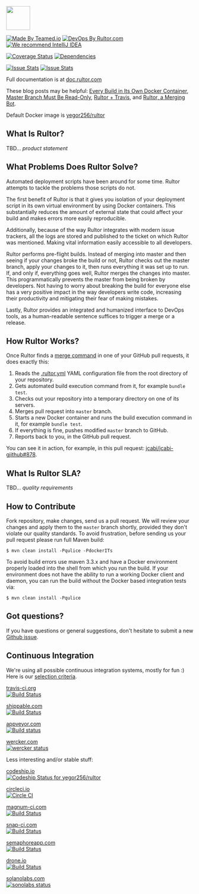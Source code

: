 <img src="http://doc.rultor.com/images/logo.svg" width="64px" height="64px"/>

[![Made By Teamed.io](http://img.teamed.io/btn.svg)](http://www.teamed.io)
[![DevOps By Rultor.com](http://www.rultor.com/b/yegor256/rultor)](http://www.rultor.com/p/yegor256/rultor)
[![We recommend IntelliJ IDEA](http://img.teamed.io/intellij-idea-recommend.svg)](https://www.jetbrains.com/idea/)

[![Coverage Status](https://coveralls.io/repos/yegor256/rultor/badge.svg?branch=__rultor&service=github)](https://coveralls.io/github/yegor256/rultor?branch=__rultor)
[![Dependencies](https://www.versioneye.com/user/projects/561a9d87a193340f28000fd3/badge.svg?style=flat)](https://www.versioneye.com/user/projects/561a9d87a193340f28000fd3)

[![Issue Stats](http://issuestats.com/github/yegor256/rultor/badge/issue)](http://issuestats.com/github/yegor256/rultor)
[![Issue Stats](http://issuestats.com/github/yegor256/rultor/badge/pr)](http://issuestats.com/github/yegor256/rultor)

Full documentation is at [doc.rultor.com](http://doc.rultor.com)

These blog posts may be helpful:
[Every Build in Its Own Docker Container](http://www.yegor256.com/2014/07/29/docker-in-rultor.html),
[Master Branch Must Be Read-Only](http://www.yegor256.com/2014/07/21/read-only-master-branch.html),
[Rultor + Travis](http://www.yegor256.com/2014/07/31/travis-and-rultor.html), and
[Rultor, a Merging Bot](http://www.yegor256.com/2014/07/24/rultor-automated-merging.html).

Default Docker image is [yegor256/rultor](https://registry.hub.docker.com/u/yegor256/rultor/)

## What Is Rultor?

TBD... _product statement_

## What Problems Does Rultor Solve?

Automated deployment scripts have been around for some time. Rultor attempts to
tackle the problems those scripts do not.

The first benefit of Rultor is that it gives you isolation of your deployment
script in its own virtual environment by using Docker containers. This
substantially reduces the amount of external state that could affect your build
and makes errors more easily reproducible.

Additionally, because of the way Rultor integrates with modern issue trackers,
all the logs are stored and published to the ticket on which Rultor was
mentioned. Making vital information easily accessible to all developers.

Rultor performs pre-flight builds. Instead of merging into master and then
seeing if your changes broke the build or not, Rultor checks out the master
branch, apply your changes to it, then runs everything it was set up to run.
If, and only if, everything goes well, Rultor merges the changes into master.
This programmatically prevents the master from being broken by developers. Not
having to worry about breaking the build for everyone else has a very positive
impact in the way developers write code, increasing their productivity and
mitigating their fear of making mistakes.

Lastly, Rultor provides an integrated and humanized interface to DevOps tools,
as a human-readable sentence suffices to trigger a merge or a release.

## How Rultor Works?
Once Rultor finds a [merge command](http://doc.rultor.com/basics.html)
in one of your GitHub pull requests, it does exactly this:

1. Reads the [.rultor.yml](http://doc.rultor.com/reference.html)
 YAML configuration file from the root directory of your repository.
2. Gets automated build execution command from it, for example `bundle test`.
3. Checks out your repository into a temporary directory on one of its servers.
4. Merges pull request into `master` branch.
5. Starts a new Docker container and runs the build execution command in it, for example `bundle test`.
6. If everything is fine, pushes modified `master` branch to GitHub.
7. Reports back to you, in the GitHub pull request.

You can see it in action, for example, in this pull request:
[jcabi/jcabi-gjithub#878](https://github.com/jcabi/jcabi-github/pull/878).

## What Is Rultor SLA?

TBD... _quality requirements_

## How to Contribute

Fork repository, make changes, send us a pull request. We will review
your changes and apply them to the `master` branch shortly, provided
they don't violate our quality standards. To avoid frustration, before
sending us your pull request please run full Maven build:

```
$ mvn clean install -Pqulice -PdockerITs
```

To avoid build errors use maven 3.3.x and have a Docker environment properly
loaded into the shell from which you run the build.
If your environment does not have the ability to run a working Docker client
and daemon, you can run the build without the Docker based integration tests
via:

```
$ mvn clean install -Pqulice
```

## Got questions?

If you have questions or general suggestions, don't hesitate to submit
a new [Github issue](https://github.com/yegor256/rultor/issues/new).

## Continuous Integration

We're using all possible continuous integration systems, mostly
for fun :) Here is our [selection criteria](http://www.yegor256.com/2014/10/05/ten-hosted-continuous-integration-services.html).

[travis-ci.org](http://www.travis-ci.org)<br/>
[![Build Status](https://travis-ci.org/yegor256/rultor.svg?branch=master)](https://travis-ci.org/yegor256/rultor)

[shippable.com](http://www.shippable.com)<br/>
[![Build Status](https://api.shippable.com/projects/542e8fb980088cee586d3806/badge?branchName=master)](https://app.shippable.com/projects/542e8fb980088cee586d3806/builds/latest)

[appveyor.com](http://www.appveyor.com)<br/>
[![Build status](https://ci.appveyor.com/api/projects/status/sulqrjerl27qqtl7/branch/master?svg=true)](https://ci.appveyor.com/project/yegor256/rultor/branch/master)

[wercker.com](http://www.wercker.com)<br/>
[![wercker status](https://app.wercker.com/status/0e6506c69e078b7692e50b240c034524/s "wercker status")](https://app.wercker.com/project/bykey/0e6506c69e078b7692e50b240c034524)

Less interesting and/or stable stuff:

[codeship.io](http://www.codeship.io)<br/>
[![Codeship Status for yegor256/rultor](https://codeship.io/projects/d00b5ff0-2641-0132-d783-12f2cec1461b/status?branch=master)](https://codeship.io/projects/37414)

[circleci.io](http://www.circleci.io)<br/>
[![Circle CI](https://circleci.com/gh/yegor256/rultor.png?style=badge)](https://circleci.com/gh/yegor256/rultor)

[magnum-ci.com](http://www.magnum-ci.com)<br/>
[![Build Status](https://magnum-ci.com/status/ebf25febbbf66f3c3cd411c94a4ed3d4.png)](https://magnum-ci.com/public/0ab38d64b0ab19293711/builds)

[snap-ci.com](http://www.snap-ci.com)<br/>
[![Build Status](https://snap-ci.com/yegor256/rultor/branch/master/build_image)](https://snap-ci.com/yegor256/rultor/branch/master)

[semaphoreapp.com](http://www.semaphoreapp.com)<br/>
[![Build Status](https://semaphoreapp.com/api/v1/projects/115d317a-9f15-4c71-9301-5dae64f0a76d/260906/badge.png)](https://semaphoreapp.com/yegor256/rultor)

[drone.io](http://www.drone.io)<br/>
[![Build Status](https://drone.io/github.com/yegor256/rultor/status.png)](https://drone.io/github.com/yegor256/rultor/latest)

[solanolabs.com](http://ci.solanolabs.com)<br/>
[![sonolabs status](https://ci.solanolabs.com:443/yegor256/rultor/badges/120059.png?badge_token=6c00577e47c05198703fe752d6d26cd4e4a4d011)](https://ci.solanolabs.com:443/yegor256/rultor/suites/120059)
